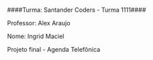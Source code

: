 ####Turma: Santander Coders - Turma 1111####

Professor: Alex Araujo

Nome: Ingrid Maciel

Projeto final - Agenda Telefônica